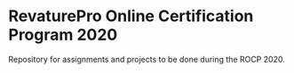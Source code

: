 # RevaturePro Online Certification Program 2020

Repository for assignments and projects to be done during the ROCP 2020.
